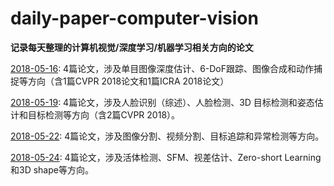 # daily-paper-computer-vision
**记录每天整理的计算机视觉/深度学习/机器学习相关方向的论文**



[2018-05-16](2018/05/16.md): 4篇论文，涉及单目图像深度估计、6-DoF跟踪、图像合成和动作捕捉等方向（含1篇CVPR 2018论文和1篇ICRA 2018论文）

[2018-05-19](2018/05/19.md): 4篇论文，涉及人脸识别（综述）、人脸检测、3D 目标检测和姿态估计和目标检测等方向（含2篇CVPR 2018）。

[2018-05-22](2018/05/22.md): 4篇论文，涉及图像分割、视频分割、目标追踪和异常检测等方向。

[2018-05-24](2018/05/24.md): 4篇论文，涉及活体检测、SFM、视差估计、Zero-short Learning和3D shape等方向。